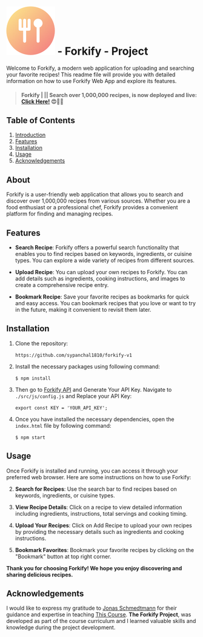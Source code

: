 # ![Forkify-Logo](src/img/favicon.png) - Forkify - Project

Welcome to Forkify, a modern web application for uploading and searching your favorite recipes! This readme file will provide you with detailed information on how to use Forkify Web App and explore its features.

> #### Forkify | || Search over 1,000,000 recipes, is now deployed and live: [Click Here!](https://forkify-recipes.onrender.com/) 😍🥳🎉

## Table of Contents

1. [Introduction](#introduction)
2. [Features](#features)
3. [Installation](#installation)
4. [Usage](#usage)
5. [Acknowledgements](#acknowledgements)

## About

Forkify is a user-friendly web application that allows you to search and discover over 1,000,000 recipes from various sources. Whether you are a food enthusiast or a professional chef, Forkify provides a convenient platform for finding and managing recipes.

## Features

- **Search Recipe**: Forkify offers a powerful search functionality that enables you to find recipes based on keywords, ingredients, or cuisine types. You can explore a wide variety of recipes from different sources.

- **Upload Recipe**: You can upload your own recipes to Forkify. You can add details such as ingredients, cooking instructions, and images to create a comprehensive recipe entry.

- **Bookmark Recipe**: Save your favorite recipes as bookmarks for quick and easy access. You can bookmark recipes that you love or want to try in the future, making it convenient to revisit them later.

## Installation

1. Clone the repository:
   ```
   https://github.com/sypanchal1810/forkify-v1
   ```
2. Install the necessary packages using following command:
   ```
   $ npm install
   ```
3. Then go to [Forkify API](https://forkify-api.herokuapp.com/v2) and Generate Your API Key. Navigate to `./src/js/config.js` and Replace your API Key:

   ```
   export const KEY = 'YOUR_API_KEY';

   ```

4. Once you have installed the necessary dependencies, open the `index.html` file by following command:

   ```
   $ npm start
   ```

## Usage

Once Forkify is installed and running, you can access it through your preferred web browser. Here are some instructions on how to use Forkify:

2. **Search for Recipes**: Use the search bar to find recipes based on keywords, ingredients, or cuisine types.

3. **View Recipe Details**: Click on a recipe to view detailed information including ingredients, instructions, total servings and cooking timing.

4. **Upload Your Recipes**: Click on Add Recipe to upload your own recipes by providing the necessary details such as ingredients and cooking instructions.

5. **Bookmark Favorites**: Bookmark your favorite recipes by clicking on the "Bookmark" button at top right corner.

**Thank you for choosing Forkify! We hope you enjoy discovering and sharing delicious recipes.**

## Acknowledgements

I would like to express my gratitude to [Jonas Schmedtmann](https://github.com/jonasschmedtmann) for their guidance and expertise in teaching [This Course](https://www.udemy.com/course/the-complete-javascript-course/). **The Forkify Project**, was developed as part of the course curriculum and I learned valuable skills and knowledge during the project development.
